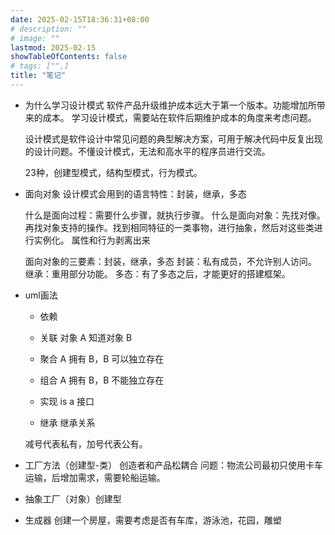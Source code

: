 ```yaml
---
date: 2025-02-15T18:36:31+08:00
# description: ""
# image: ""
lastmod: 2025-02-15
showTableOfContents: false
# tags: ["",]
title: "笔记"
---
```


- 为什么学习设计模式
    软件产品升级维护成本远大于第一个版本。功能增加所带来的成本。
    学习设计模式，需要站在软件后期维护成本的角度来考虑问题。
    
    设计模式是软件设计中常见问题的典型解决方案，可用于解决代码中反复出现的设计问题。不懂设计模式，无法和高水平的程序员进行交流。

    23种，创建型模式，结构型模式，行为模式。

- 面向对象
    设计模式会用到的语言特性：封装，继承，多态

    什么是面向过程：需要什么步骤，就执行步骤。
    什么是面向对象：先找对像。再找对象支持的操作。找到相同特征的一类事物，进行抽象，然后对这些类进行实例化。
    属性和行为剥离出来

    面向对象的三要素：封装，继承，多态
    封装：私有成员，不允许别人访问。
    继承：重用部分功能。
    多态：有了多态之后，才能更好的搭建框架。

- uml画法
    - 依赖
        
    - 关联
        对象 A 知道对象 B
    - 聚合
        A 拥有 B，B 可以独立存在
    - 组合
        A 拥有 B，B 不能独立存在
    - 实现
        is a 接口
    - 继承
        继承关系
        
    减号代表私有，加号代表公有。

- 工厂方法（创建型-类）
    创造者和产品松耦合 
    问题：物流公司最初只使用卡车运输，后增加需求，需要轮船运输。

- 抽象工厂（对象）创建型

- 生成器
    创建一个房屋，需要考虑是否有车库，游泳池，花园，雕塑
    

